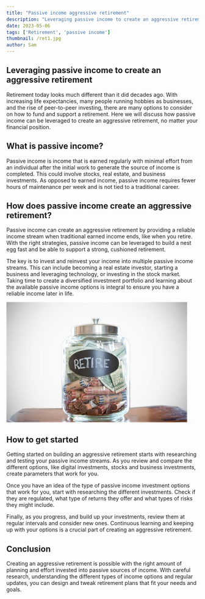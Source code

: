 ```yaml
---
title: "Passive income aggressive retirement"
description: "Leveraging passive income to create an aggressive retirement"
date: 2023-05-06
tags: ['Retirement', 'passive income']
thumbnail: /ret1.jpg
author: Sam
---
```



## Leveraging passive income to create an aggressive retirement

Retirement today looks much different than it did decades ago. With increasing life expectancies, many people running hobbies as businesses, and the rise of peer-to-peer investing, there are many options to consider on how to fund and support a retirement. Here we will discuss how passive income can be leveraged to create an aggressive retirement, no matter your financial position.

## What is passive income?

Passive income is income that is earned regularly with minimal effort from an individual after the initial work to generate the source of income is completed. This could involve stocks, real estate, and business investments. As opposed to earned income, passive income requires fewer hours of maintenance per week and is not tied to a traditional career.

## How does passive income create an aggressive retirement?

Passive income can create an aggressive retirement by providing a reliable income stream when traditional earned income ends, like when you retire. With the right strategies, passive income can be leveraged to build a nest egg fast and be able to support a strong, cushioned retirement.

The key is to invest and reinvest your income into multiple passive income streams. This can include becoming a real estate investor, starting a business and leveraging technology, or investing in the stock market. Taking time to create a diversified investment portfolio and learning about the available passive income options is integral to ensure you have a reliable income later in life. 

![Retirenment](/ret2.jpg)

## How to get started

Getting started on building an aggressive retirement starts with researching and testing your passive income streams. As you review and compare the different options, like digital investments, stocks and business investments, create parameters that work for you.

Once you have an idea of the type of passive income investment options that work for you, start with researching the different investments. Check if they are regulated, what type of returns they offer and what types of risks they might include. 

Finally, as you progress, and build up your investments, review them at regular intervals and consider new ones. Continuous learning and keeping up with your options is a crucial part of creating an aggressive retirement.

## Conclusion

Creating an aggressive retirement is possible with the right amount of planning and effort invested into passive sources of income. With careful research, understanding the different types of income options and regular updates, you can design and tweak retirement plans that fit your needs and goals.